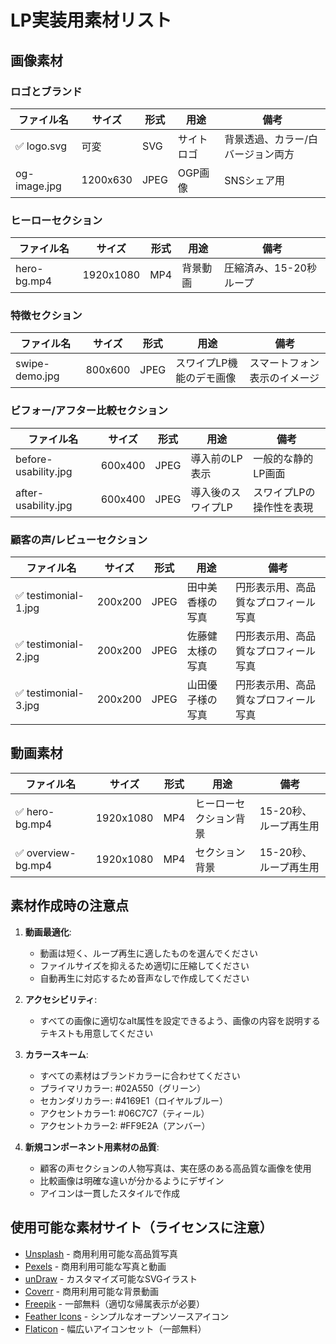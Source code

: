 # LP実装用素材リスト

## 画像素材

### ロゴとブランド

| ファイル名 | サイズ | 形式 | 用途 | 備考 |
|------------|--------|------|------|------|
| ✅ logo.svg | 可変 | SVG | サイトロゴ | 背景透過、カラー/白バージョン両方 |
| og-image.jpg | 1200x630 | JPEG | OGP画像 | SNSシェア用 |

### ヒーローセクション

| ファイル名 | サイズ | 形式 | 用途 | 備考 |
|------------|--------|------|------|------|
| hero-bg.mp4 | 1920x1080 | MP4 | 背景動画 | 圧縮済み、15-20秒ループ |

### 特徴セクション

| ファイル名 | サイズ | 形式 | 用途 | 備考 |
|------------|--------|------|------|------|
| swipe-demo.jpg | 800x600 | JPEG | スワイプLP機能のデモ画像 | スマートフォン表示のイメージ |


### ビフォー/アフター比較セクション

| ファイル名 | サイズ | 形式 | 用途 | 備考 |
|------------|--------|------|------|------|
| before-usability.jpg | 600x400 | JPEG | 導入前のLP表示 | 一般的な静的LP画面 |
| after-usability.jpg | 600x400 | JPEG | 導入後のスワイプLP | スワイプLPの操作性を表現 |


### 顧客の声/レビューセクション

| ファイル名 | サイズ | 形式 | 用途 | 備考 |
|------------|--------|------|------|------|
| ✅ testimonial-1.jpg | 200x200 | JPEG | 田中美香様の写真 | 円形表示用、高品質なプロフィール写真 |
| ✅ testimonial-2.jpg | 200x200 | JPEG | 佐藤健太様の写真 | 円形表示用、高品質なプロフィール写真 |
| ✅ testimonial-3.jpg | 200x200 | JPEG | 山田優子様の写真 | 円形表示用、高品質なプロフィール写真 |



## 動画素材

| ファイル名 | サイズ | 形式 | 用途 | 備考 |
|------------|--------|------|------|------|
| ✅ hero-bg.mp4 | 1920x1080 | MP4 | ヒーローセクション背景 | 15-20秒、ループ再生用 |
| ✅ overview-bg.mp4 | 1920x1080 | MP4 | セクション背景 | 15-20秒、ループ再生用 |

## 素材作成時の注意点

1. **動画最適化**:
   - 動画は短く、ループ再生に適したものを選んでください
   - ファイルサイズを抑えるため適切に圧縮してください
   - 自動再生に対応するため音声なしで作成してください

2. **アクセシビリティ**:
   - すべての画像に適切なalt属性を設定できるよう、画像の内容を説明するテキストも用意してください

3. **カラースキーム**:
   - すべての素材はブランドカラーに合わせてください
   - プライマリカラー: #02A550（グリーン）
   - セカンダリカラー: #4169E1（ロイヤルブルー）
   - アクセントカラー1: #06C7C7（ティール）
   - アクセントカラー2: #FF9E2A（アンバー）

4. **新規コンポーネント用素材の品質**:
   - 顧客の声セクションの人物写真は、実在感のある高品質な画像を使用
   - 比較画像は明確な違いが分かるようにデザイン
   - アイコンは一貫したスタイルで作成

## 使用可能な素材サイト（ライセンスに注意）

- [Unsplash](https://unsplash.com/) - 商用利用可能な高品質写真
- [Pexels](https://www.pexels.com/) - 商用利用可能な写真と動画
- [unDraw](https://undraw.co/) - カスタマイズ可能なSVGイラスト
- [Coverr](https://coverr.co/) - 商用利用可能な背景動画
- [Freepik](https://www.freepik.com/) - 一部無料（適切な帰属表示が必要）
- [Feather Icons](https://feathericons.com/) - シンプルなオープンソースアイコン
- [Flaticon](https://www.flaticon.com/) - 幅広いアイコンセット（一部無料） 